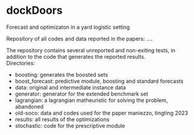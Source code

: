 # dockDoors
Forecast and optimizaton in a yard logistic setting

Repository of all codes and data reported in the papers: ....

The repository contains several unreported and non-exiting tests, in addition to the code that generates the reported results.  
Directories:
- boosting: generates the boosted sets
- boost_forecast: predictive module, boosting and standard forecasts
- data: original and intermediate instance data
- generator: generator for the extended benchmark set
- lagrangian: a lagrangian matheuristic for solving the problem, abandoned
- old-soco: data and codes used for the paper maniezzo, tingting 2023
- results: all results of the optimizations
- stochastic: code for the prescriptive module

